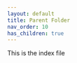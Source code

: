 ```yaml
---
layout: default
title: Parent Folder
nav_order: 10
has_children: true
---
```

This is the index file
